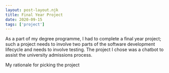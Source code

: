 ```yaml
---
layout: post-layout.njk
title: Final Year Project
date: 2020-09-15
tags: ['project']
---
```


As a part of my degree programme, I had to complete a final year project; such a project needs to involve two parts of the software development lifecycle and needs to involve testing. The project I chose was a chatbot to assist the university admissions process.

My rationale for picking the project